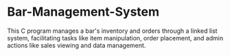 # Bar-Management-System
This C program manages a bar's inventory and orders through a linked list system, facilitating tasks like item 
manipulation, order placement, and admin actions like sales viewing and data management.
